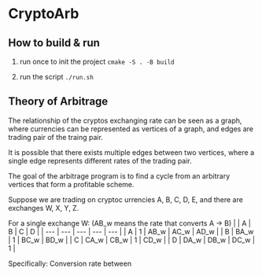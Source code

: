 # CryptoArb

## How to build & run

1. run once to init the project
`cmake -S . -B build` 

2. run the script
`./run.sh`

## Theory of Arbitrage


The relationship of the cryptos exchanging rate can be seen as a graph, where currencies
can be represented as vertices of a graph, and edges are trading pair of the
traing pair. 

It is possible that there exists multiple edges between two vertices, where a
single edge represents different rates of the trading pair.


The goal of the arbitrage program is to find a cycle from an arbitrary
vertices that form a profitable scheme.

Suppose we are trading on cryptoc urrencies A, B, C, D, E, and there are exchanges W, X, Y, Z.

For a single exchange W: (AB_w means the rate that converts A -> B)
|     | A   | B   | C   | D |
| --- | --- | --- | --- | --- |
| A | 1 | AB_w | AC_w | AD_w |
| B | BA_w | 1 | BC_w | BD_w |
| C | CA_w | CB_w | 1 | CD_w |
| D | DA_w | DB_w | DC_w | 1 |

Specifically:
Conversion rate between 




